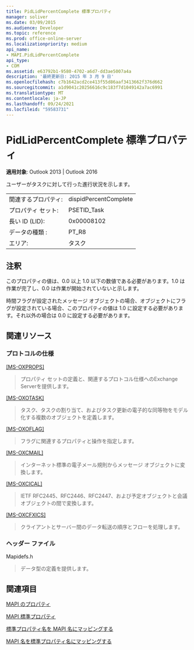```yaml
---
title: PidLidPercentComplete 標準プロパティ
manager: soliver
ms.date: 03/09/2015
ms.audience: Developer
ms.topic: reference
ms.prod: office-online-server
ms.localizationpriority: medium
api_name:
- MAPI.PidLidPercentComplete
api_type:
- COM
ms.assetid: e63792b1-9580-4702-a6d7-dd3ae5007a4a
description: '最終更新日: 2015 年 3 月 9 日'
ms.openlocfilehash: c7b1642acd2ce413f55d86aaf3413662f376d662
ms.sourcegitcommit: a1d9041c20256616c9c183f7d1049142a7ac6991
ms.translationtype: MT
ms.contentlocale: ja-JP
ms.lasthandoff: 09/24/2021
ms.locfileid: "59583731"
---
```

# <a name="pidlidpercentcomplete-canonical-property"></a>PidLidPercentComplete 標準プロパティ

  
  
**適用対象**: Outlook 2013 | Outlook 2016 
  
ユーザーがタスクに対して行った進行状況を示します。 
  
|||
|:-----|:-----|
|関連するプロパティ:  <br/> |dispidPercentComplete  <br/> |
|プロパティ セット:  <br/> |PSETID_Task  <br/> |
|長い ID (LID):  <br/> |0x00008102  <br/> |
|データの種類 :   <br/> |PT_R8  <br/> |
|エリア:  <br/> |タスク  <br/> |
   
## <a name="remarks"></a>注釈

このプロパティの値は、0.0 以上 1.0 以下の数値である必要があります。1.0 は作業が完了し、0.0 は作業が開始されていないと示します。
  
時間フラグが設定されたメッセージ オブジェクトの場合、オブジェクトにフラグが設定されている場合、このプロパティの値は 1.0 に設定する必要があります。それ以外の場合は 0.0 に設定する必要があります。
  
## <a name="related-resources"></a>関連リソース

### <a name="protocol-specifications"></a>プロトコルの仕様

[[MS-OXPROPS]](https://msdn.microsoft.com/library/f6ab1613-aefe-447d-a49c-18217230b148%28Office.15%29.aspx)
  
> プロパティ セットの定義と、関連するプロトコル仕様へのExchange Serverを提供します。
    
[[MS-OXOTASK]](https://msdn.microsoft.com/library/55600ec0-6195-4730-8436-59c7931ef27e%28Office.15%29.aspx)
  
> タスク、タスクの割り当て、およびタスク更新の電子的な同等物をモデル化する複数のオブジェクトを定義します。
    
[[MS-OXOFLAG]](https://msdn.microsoft.com/library/f1e50be4-ed30-4c2a-b5cb-8ff3aaaf9b91%28Office.15%29.aspx)
  
> フラグに関連するプロパティと操作を指定します。
    
[[MS-OXCMAIL]](https://msdn.microsoft.com/library/b60d48db-183f-4bf5-a908-f584e62cb2d4%28Office.15%29.aspx)
  
> インターネット標準の電子メール規則からメッセージ オブジェクトに変換します。
    
[[MS-OXCICAL]](https://msdn.microsoft.com/library/a685a040-5b69-4c84-b084-795113fb4012%28Office.15%29.aspx)
  
> IETF RFC2445、RFC2446、RFC2447、および予定オブジェクトと会議オブジェクトの間で変換します。
    
[[MS-OXCFXICS]](https://msdn.microsoft.com/library/b9752f3d-d50d-44b8-9e6b-608a117c8532%28Office.15%29.aspx)
  
> クライアントとサーバー間のデータ転送の順序とフローを処理します。
    
### <a name="header-files"></a>ヘッダー ファイル

Mapidefs.h
  
> データ型の定義を提供します。
    
## <a name="see-also"></a>関連項目



[MAPI のプロパティ](mapi-properties.md)
  
[MAPI 標準プロパティ](mapi-canonical-properties.md)
  
[標準プロパティ名を MAPI 名にマッピングする](mapping-canonical-property-names-to-mapi-names.md)
  
[MAPI 名を標準プロパティ名にマッピングする](mapping-mapi-names-to-canonical-property-names.md)

